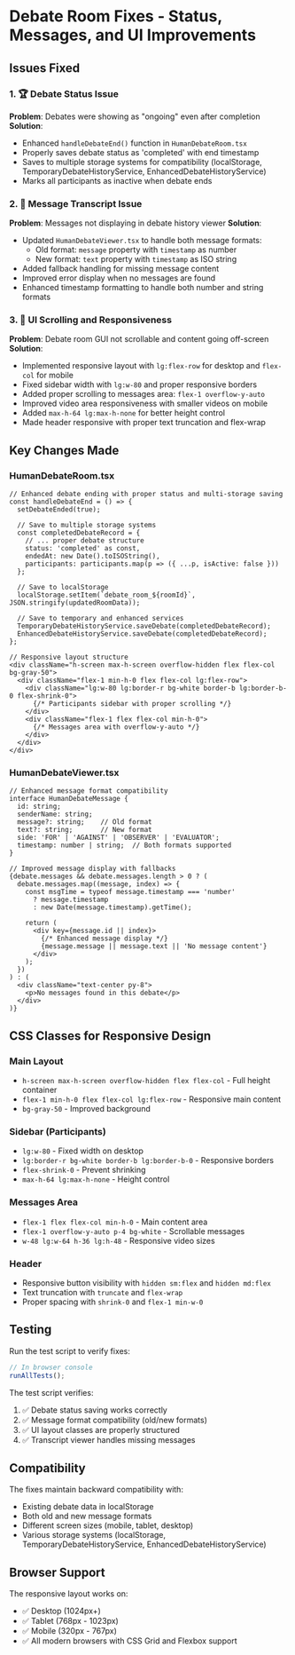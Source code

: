 # Debate Room Fixes - Status, Messages, and UI Improvements

## Issues Fixed

### 1. 🏆 Debate Status Issue
**Problem**: Debates were showing as "ongoing" even after completion
**Solution**: 
- Enhanced `handleDebateEnd()` function in `HumanDebateRoom.tsx`
- Properly saves debate status as 'completed' with end timestamp
- Saves to multiple storage systems for compatibility (localStorage, TemporaryDebateHistoryService, EnhancedDebateHistoryService)
- Marks all participants as inactive when debate ends

### 2. 💬 Message Transcript Issue  
**Problem**: Messages not displaying in debate history viewer
**Solution**:
- Updated `HumanDebateViewer.tsx` to handle both message formats:
  - Old format: `message` property with `timestamp` as number
  - New format: `text` property with `timestamp` as ISO string
- Added fallback handling for missing message content
- Improved error display when no messages are found
- Enhanced timestamp formatting to handle both number and string formats

### 3. 📱 UI Scrolling and Responsiveness
**Problem**: Debate room GUI not scrollable and content going off-screen
**Solution**:
- Implemented responsive layout with `lg:flex-row` for desktop and `flex-col` for mobile
- Fixed sidebar width with `lg:w-80` and proper responsive borders
- Added proper scrolling to messages area: `flex-1 overflow-y-auto`
- Improved video area responsiveness with smaller videos on mobile
- Added `max-h-64 lg:max-h-none` for better height control
- Made header responsive with proper text truncation and flex-wrap

## Key Changes Made

### HumanDebateRoom.tsx
```tsx
// Enhanced debate ending with proper status and multi-storage saving
const handleDebateEnd = () => {
  setDebateEnded(true);
  
  // Save to multiple storage systems
  const completedDebateRecord = {
    // ... proper debate structure
    status: 'completed' as const,
    endedAt: new Date().toISOString(),
    participants: participants.map(p => ({ ...p, isActive: false }))
  };
  
  // Save to localStorage
  localStorage.setItem(`debate_room_${roomId}`, JSON.stringify(updatedRoomData));
  
  // Save to temporary and enhanced services
  TemporaryDebateHistoryService.saveDebate(completedDebateRecord);
  EnhancedDebateHistoryService.saveDebate(completedDebateRecord);
};

// Responsive layout structure
<div className="h-screen max-h-screen overflow-hidden flex flex-col bg-gray-50">
  <div className="flex-1 min-h-0 flex flex-col lg:flex-row">
    <div className="lg:w-80 lg:border-r bg-white border-b lg:border-b-0 flex-shrink-0">
      {/* Participants sidebar with proper scrolling */}
    </div>
    <div className="flex-1 flex flex-col min-h-0">
      {/* Messages area with overflow-y-auto */}
    </div>
  </div>
</div>
```

### HumanDebateViewer.tsx
```tsx
// Enhanced message format compatibility
interface HumanDebateMessage {
  id: string;
  senderName: string;
  message?: string;    // Old format
  text?: string;       // New format  
  side: 'FOR' | 'AGAINST' | 'OBSERVER' | 'EVALUATOR';
  timestamp: number | string;  // Both formats supported
}

// Improved message display with fallbacks
{debate.messages && debate.messages.length > 0 ? (
  debate.messages.map((message, index) => {
    const msgTime = typeof message.timestamp === 'number' 
      ? message.timestamp 
      : new Date(message.timestamp).getTime();
    
    return (
      <div key={message.id || index}>
        {/* Enhanced message display */}
        {message.message || message.text || 'No message content'}
      </div>
    );
  })
) : (
  <div className="text-center py-8">
    <p>No messages found in this debate</p>
  </div>
)}
```

## CSS Classes for Responsive Design

### Main Layout
- `h-screen max-h-screen overflow-hidden flex flex-col` - Full height container
- `flex-1 min-h-0 flex flex-col lg:flex-row` - Responsive main content
- `bg-gray-50` - Improved background

### Sidebar (Participants)
- `lg:w-80` - Fixed width on desktop  
- `lg:border-r bg-white border-b lg:border-b-0` - Responsive borders
- `flex-shrink-0` - Prevent shrinking
- `max-h-64 lg:max-h-none` - Height control

### Messages Area
- `flex-1 flex flex-col min-h-0` - Main content area
- `flex-1 overflow-y-auto p-4 bg-white` - Scrollable messages
- `w-48 lg:w-64 h-36 lg:h-48` - Responsive video sizes

### Header
- Responsive button visibility with `hidden sm:flex` and `hidden md:flex`
- Text truncation with `truncate` and `flex-wrap`
- Proper spacing with `shrink-0` and `flex-1 min-w-0`

## Testing

Run the test script to verify fixes:
```javascript
// In browser console
runAllTests();
```

The test script verifies:
1. ✅ Debate status saving works correctly
2. ✅ Message format compatibility (old/new formats)
3. ✅ UI layout classes are properly structured
4. ✅ Transcript viewer handles missing messages

## Compatibility

The fixes maintain backward compatibility with:
- Existing debate data in localStorage
- Both old and new message formats
- Different screen sizes (mobile, tablet, desktop)
- Various storage systems (localStorage, TemporaryDebateHistoryService, EnhancedDebateHistoryService)

## Browser Support

The responsive layout works on:
- ✅ Desktop (1024px+)
- ✅ Tablet (768px - 1023px) 
- ✅ Mobile (320px - 767px)
- ✅ All modern browsers with CSS Grid and Flexbox support
